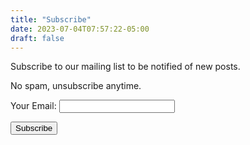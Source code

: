 ```yaml
---
title: "Subscribe"
date: 2023-07-04T07:57:22-05:00
draft: false
---
```


Subscribe to our mailing list to be notified of new posts.

No spam, unsubscribe anytime.


<form name="subscribe" method="POST" data-netlify="true">

  <p>
    <label>Your Email: <input type="email" name="email" /></label>
  </p>

  <p>
    <button type="submit">Subscribe</button>
  </p>
</form>
